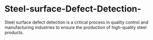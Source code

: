 # Steel-surface-Defect-Detection-
Steel surface defect detection is a critical process in quality control and manufacturing industries to ensure the production of high-quality steel products.
